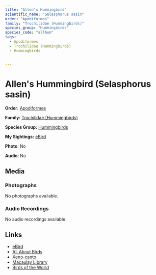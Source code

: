 ```yaml
---
title: "Allen's Hummingbird"
scientific_name: "Selasphorus sasin"
order: "Apodiformes"
family: "Trochilidae (Hummingbirds)"
species_group: "Hummingbirds"
species_code: "allhum"
tags: 
  - Apodiformes
  - Trochilidae (Hummingbirds)
  - Hummingbirds
  
  
---
```


# Allen's Hummingbird (Selasphorus sasin)

**Order:** [Apodiformes](/tags/apodiformes)

**Family:** [Trochilidae (Hummingbirds)](/tags/trochilidae-hummingbirds)

**Species Group:** [Hummingbirds](/tags/hummingbirds)

**My Sightings:** [eBird](https://ebird.org/lifelist?r=world&time=life&spp=allhum)

**Photo**: No 

**Audio**: No

## Media
### Photographs
No photographs available.

### Audio Recordings
No audio recordings available.

## Links
* [eBird](https://ebird.org/species/allhum) 
* [All About Birds](https://www.allaboutbirds.org/guide/allhum) 
* [Xeno-canto](https://www.xeno-canto.org/species/selasphorus-sasin) 
* [Macaulay Library](https://search.macaulaylibrary.org/catalog?taxonCode=allhum&sort=rating_rank_desc)
* [Birds of the World](https://birdsoftheworld.org/bow/species/allhum)
